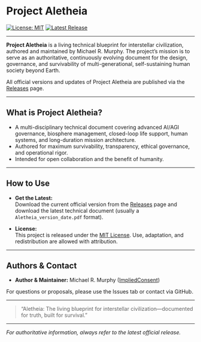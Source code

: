 # Project Aletheia

[![License: MIT](https://img.shields.io/badge/License-MIT-yellow.svg)](LICENSE)
[![Latest Release](https://img.shields.io/github/v/release/ImpliedConsent/Project-Aletheia?label=release)](https://github.com/ImpliedConsent/Project-Aletheia/releases)

---

**Project Aletheia** is a living technical blueprint for interstellar civilization, authored and maintained by Michael R. Murphy. The project’s mission is to serve as an authoritative, continuously evolving document for the design, governance, and survivability of multi-generational, self-sustaining human society beyond Earth.

All official versions and updates of Project Aletheia are published via the [Releases](https://github.com/ImpliedConsent/Project-Aletheia/releases) page.

---

## What is Project Aletheia?

- A multi-disciplinary technical document covering advanced AI/AGI governance, biosphere management, closed-loop life support, human systems, and long-duration mission architecture.
- Authored for maximum survivability, transparency, ethical governance, and operational rigor.
- Intended for open collaboration and the benefit of humanity.

---

## How to Use

- **Get the Latest:**  
  Download the current official version from the [Releases](https://github.com/ImpliedConsent/Project-Aletheia/releases) page and download the latest technical document (usually a `Aletheia_version_date.pdf` format).

- **License:**  
  This project is released under the [MIT License](LICENSE). Use, adaptation, and redistribution are allowed with attribution.

---

## Authors & Contact

- **Author & Maintainer:** Michael R. Murphy ([ImpliedConsent](https://github.com/ImpliedConsent))

For questions or proposals, please use the Issues tab or contact via GitHub.

---

> “Aletheia: The living blueprint for interstellar civilization—documented for truth, built for survival.”

---

*For authoritative information, always refer to the latest official release.*
